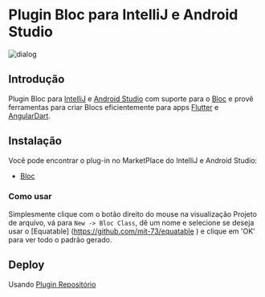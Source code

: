 # Plugin Bloc para IntelliJ e Android Studio

![dialog](https://github.com/mit-73/true_bloc/raw/master/extensions/intellij/assets/dialog.png)

## Introdução

Plugin Bloc para [IntelliJ](https://www.jetbrains.com/idea/) e [Android Studio](https://developer.android.com/studio/) com suporte para o [Bloc](https://mit-73.github.io/true_bloc) e provê ferramentas para criar Blocs eficientemente para apps [Flutter](https://flutter.dev/) e [AngularDart](https://angulardart.dev/).

## Instalação

Você pode encontrar o plug-in no MarketPlace do IntelliJ e Android Studio:

- [Bloc](https://plugins.jetbrains.com/plugin/12129-bloc)

### Como usar

Simplesmente clique com o botão direito do mouse na visualização Projeto de arquivo, vá para `New -> Bloc Class`, dê um nome e selecione se deseja usar o [Equatable] (https://github.com/mit-73/equatable ) e clique em 'OK' para ver todo o padrão gerado.

## Deploy

Usando [Plugin Repositório](http://www.jetbrains.org/intellij/sdk/docs/plugin_repository/index.html)
